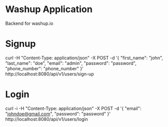 Washup Application
==

Backend for washup.io


Signup
===
curl -H "Content-Type: application/json" -X POST -d '{
  "first_name": "john",
  "last_name": "doe",
  "email": "admin",
  "password": "password",
  "phone_number": "phone_number"
}' http://localhost:8080/api/v1/users/sign-up


Login
===
curl -i -H "Content-Type: application/json" -X POST -d '{
  "email": "johndoe@gmail.com",
  "password": "password"
}' http://localhost:8080/api/v1/users/login
